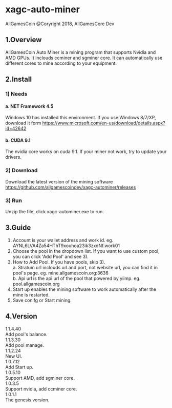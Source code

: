 # xagc-auto-miner

AllGamesCoin @Coryright 2018, AllGamesCore Dev

## 1.Overview

AllGamesCoin Auto Miner is a mining program that supports Nvidia and AMD GPUs. It inclouds ccminer and sgminer core. It can automatically use different cores to mine according to your equipment.

## 2.Install

### 1) Needs<br>
#### a. NET Framework 4.5<br>
Windows 10 has installed this environment. If you use Windows 8/7/XP, download it form https://www.microsoft.com/en-us/download/details.aspx?id=42642<br>
#### b. CUDA 9.1<br>
The nvidia core works on cuda 9.1. If your miner not work, try to update your drivers.<br>
### 2) Download<br>
Download the latest version of the mining software<br>
https://github.com/allgamescoindev/xagc-autominer/releases<br>
### 3) Run<br>
Unzip the file, click xagc-autominer.exe to run.<br>

## 3.Guide

1) Account is your wallet address and work id. eg. AYNL6LVA4Za54HThT9xouhoa23ik3zxdNf.work01<br>
2) Choose the pool in the dropdown list. If you want to use custom pool, you can click 'Add Pool' and see 3). 
3) How to Add Pool. If you have pools, skip 3).<br>
a. Stratum url inclouds url and port, not website url, you can find it in pool's page. eg. mine.allgamescoin.org:3636 <br>
b. Api url is the api url of the pool that powered by yiimp. eg. pool.allgamescoin.org <br>
4) Start up enables the mining software to work automatically after the mine is restarted.<br>
5) Save conifg or Start mining.<br>

## 4.Version

1.1.4.40<br>Add pool's balance.<br>
1.1.3.30<br>Add pool manage.<br>
1.1.2.24<br>New UI.<br>
1.0.7.12<br>Add Start up.<br>
1.0.5.10<br>Support AMD, add sgminer core.<br>
1.0.3.5<br>Support nvidia, add ccminer core.<br>
1.0.1.1<br>The genesis version.<br>
